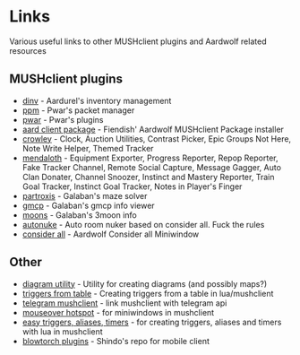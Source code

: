 # Links
Various useful links to other MUSHclient plugins and Aardwolf related resources

## MUSHclient plugins
* [dinv](https://github.com/Aardurel/aard-plugins) - Aardurel's inventory management
* [ppm](https://github.com/hudmond/ppm) - Pwar's packet manager
* [pwar](https://github.com/hudmond/hudmond.github.io) - Pwar's plugins
* [aard client package](https://fiendish.github.io/aardwolfclientpackage/) - Fiendish' Aardwolf MUSHclient Package installer
* [crowley](https://github.com/AardCrowley/Aardwolf-Scripts) - Clock, Auction Utilities, Contrast Picker, Epic Groups Not Here, Note Write Helper, Themed Tracker
* [mendaloth](https://github.com/mendaloth/a-few-random-aard-plugins/wiki) - Equipment Exporter, Progress Reporter, Repop Reporter, Fake Tracker Channel, Remote Social Capture, Message Gagger, Auto Clan Donater, Channel Snoozer, Instinct and Mastery Reporter, Train Goal Tracker, Instinct Goal Tracker, Notes in Player's Finger
* [partroxis](https://github.com/galaban/partroxis) - Galaban's maze solver
* [gmcp](https://github.com/galaban/gmcp) - Galaban's gmcp info viewer
* [moons](https://github.com/galaban/moons) - Galaban's 3moon info
* [autonuke](https://gist.github.com/mfukar/0266bcf568786b1151bd) - Auto room nuker based on consider all. Fuck the rules
* [consider all](https://github.com/nickgammon/plugins/blob/master/aardwolf/Aardwolf_Consider_Miniwindow.xml) - Aardwolf Consider all Miniwindow

## Other
* [diagram utility](https://github.com/clientIO/joint) - Utility for creating diagrams (and possibly maps?)
* [triggers from table](https://gammon.com.au/forum/bbshowpost.php?bbsubject_id=14117) - Creating triggers from a table in lua/mushclient
* [telegram mushclient](https://gammon.com.au/forum/?id=14383) - link mushclient with telegram api
* [mouseover hotspot](https://gammon.com.au/forum/?id=14357) - for miniwindows in mushclient
* [easy triggers, aliases, timers](https://www.gammon.com.au/forum/?id=7123) - for creating triggers, aliases and timers with lua in mushclient
* [blowtorch plugins](https://github.com/Shindo-Aardwolf) - Shindo's repo for mobile client